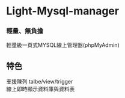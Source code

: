 # Light-Mysql-manager
### 輕量、無負擔
輕量級一頁式MYSQL線上管理器(phpMyAdmin)

## 特色
支援陳列 talbe/view/trigger  
線上即時顯示資料庫與資料表
